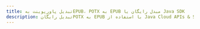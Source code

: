 ---title: تبدیل پاورپوینت بهEPUB، POTX به EPUB مبدل رایگان یا Java SDKdescription: تبدیل رایگانPOTX به EPUB با استفاده از Java Cloud APIs & SDK. همچنین اسناد Microsoft PowerPoint را در Cloud ایجاد، ویرایش و رندر کنید.---